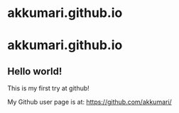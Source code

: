 # akkumari.github.io


akkumari.github.io
====================

## Hello world!

This is my first try at github!

My Github user page is at: 
https://github.com/akkumari/

